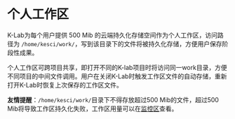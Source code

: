 # 个人工作区

K-Lab为每个用户提供 500 Mib 的云端持久化存储空间作为个人工作区，访问路径为 `/home/kesci/work/`，写到该目录下的文件将被持久化存储，方便用户保存阶段性成果。

个人工作区可跨项目共享，即打开不同的K-lab项目时将访问同一work目录，方便不同项目的中间文件调用。用户在关闭K-Lab时触发工作区文件的自动存储，重新打开K-Lab时恢复上次保存的工作区文件。

**友情提醒**：`/home/kesci/work/`目录下不得存放超过500 Mib的文件，超过500 Mib将导致工作区持久化失败，工作区用量可以在[监控区](/ch1/monitor.md)查看。
